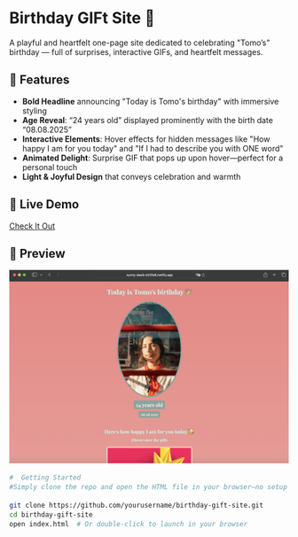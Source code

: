 # Birthday GIFt Site 👀

A playful and heartfelt one-page site dedicated to celebrating "Tomo’s" birthday — full of surprises, interactive GIFs, and heartfelt messages.

##  🥳 Features
- **Bold Headline** announcing "Today is Tomo's birthday" with immersive styling
- **Age Reveal**: “24 years old” displayed prominently with the birth date “08.08.2025”
- **Interactive Elements**: Hover effects for hidden messages like "How happy I am for you today" and "If I had to describe you with ONE word"
- **Animated Delight**: Surprise GIF that pops up upon hover—perfect for a personal touch
- **Light & Joyful Design** that conveys celebration and warmth

##  🖖 Live Demo
[Check It Out](https://sunny-dasik-b22fe8.netlify.app/)

##  👀 Preview
![Preview of Birthday GIFt Site](image.png)

```bash
#  Getting Started
#Simply clone the repo and open the HTML file in your browser—no setup required:

git clone https://github.com/yourusername/birthday-gift-site.git
cd birthday-gift-site
open index.html  # Or double-click to launch in your browser
```
